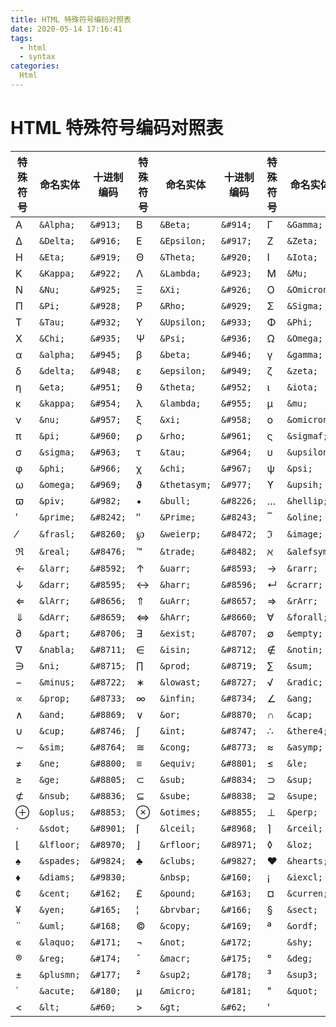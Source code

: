 ```yaml
---
title: HTML 特殊符号编码对照表
date: 2020-05-14 17:16:41
tags:
  - html
  - syntax
categories:
  Html
---
```


# HTML 特殊符号编码对照表

| 特殊符号 | 命名实体   | 十进制编码 | 特殊符号 | 命名实体     | 十进制编码 | 特殊符号 | 命名实体    | 十进制编码 |
| -------- | ---------- | ---------- | -------- | ------------ | ---------- | -------- | ----------- | ---------- |
| Α        | `&Alpha;`  | `&#913;`   | Β        | `&Beta;`     | `&#914;`   | Γ        | `&Gamma;`   | `&#915;`   |
| Δ        | `&Delta;`  | `&#916;`   | Ε        | `&Epsilon;`  | `&#917;`   | Ζ        | `&Zeta;`    | `&#918;`   |
| Η        | `&Eta;`    | `&#919;`   | Θ        | `&Theta;`    | `&#920;`   | Ι        | `&Iota;`    | `&#921;`   |
| Κ        | `&Kappa;`  | `&#922;`   | Λ        | `&Lambda;`   | `&#923;`   | Μ        | `&Mu;`      | `&#924;`   |
| Ν        | `&Nu;`     | `&#925;`   | Ξ        | `&Xi;`       | `&#926;`   | Ο        | `&Omicron;` | `&#927;`   |
| Π        | `&Pi;`     | `&#928;`   | Ρ        | `&Rho;`      | `&#929;`   | Σ        | `&Sigma;`   | `&#931;`   |
| Τ        | `&Tau;`    | `&#932;`   | Υ        | `&Upsilon;`  | `&#933;`   | Φ        | `&Phi;`     | `&#934;`   |
| Χ        | `&Chi;`    | `&#935;`   | Ψ        | `&Psi;`      | `&#936;`   | Ω        | `&Omega;`   | `&#937;`   |
| α        | `&alpha;`  | `&#945;`   | β        | `&beta;`     | `&#946;`   | γ        | `&gamma;`   | `&#947;`   |
| δ        | `&delta;`  | `&#948;`   | ε        | `&epsilon;`  | `&#949;`   | ζ        | `&zeta;`    | `&#950;`   |
| η        | `&eta;`    | `&#951;`   | θ        | `&theta;`    | `&#952;`   | ι        | `&iota;`    | `&#953;`   |
| κ        | `&kappa;`  | `&#954;`   | λ        | `&lambda;`   | `&#955;`   | μ        | `&mu;`      | `&#956;`   |
| ν        | `&nu;`     | `&#957;`   | ξ        | `&xi;`       | `&#958;`   | ο        | `&omicron;` | `&#959;`   |
| π        | `&pi;`     | `&#960;`   | ρ        | `&rho;`      | `&#961;`   | ς        | `&sigmaf;`  | `&#962;`   |
| σ        | `&sigma;`  | `&#963;`   | τ        | `&tau;`      | `&#964;`   | υ        | `&upsilon;` | `&#965;`   |
| φ        | `&phi;`    | `&#966;`   | χ        | `&chi;`      | `&#967;`   | ψ        | `&psi;`     | `&#968;`   |
| ω        | `&omega;`  | `&#969;`   | ϑ        | `&thetasym;` | `&#977;`   | ϒ        | `&upsih;`   | `&#978;`   |
| ϖ        | `&piv;`    | `&#982;`   | •        | `&bull;`     | `&#8226;`  | …        | `&hellip;`  | `&#8230;`  |
| ′        | `&prime;`  | `&#8242;`  | ″        | `&Prime;`    | `&#8243;`  | ‾        | `&oline;`   | `&#8254;`  |
| ⁄        | `&frasl;`  | `&#8260;`  | ℘        | `&weierp;`   | `&#8472;`  | ℑ        | `&image;`   | `&#8465;`  |
| ℜ        | `&real;`   | `&#8476;`  | ™        | `&trade;`    | `&#8482;`  | ℵ        | `&alefsym;` | `&#8501;`  |
| ←        | `&larr;`   | `&#8592;`  | ↑        | `&uarr;`     | `&#8593;`  | →        | `&rarr;`    | `&#8594;`  |
| ↓        | `&darr;`   | `&#8595;`  | ↔        | `&harr;`     | `&#8596;`  | ↵        | `&crarr;`   | `&#8629;`  |
| ⇐        | `&lArr;`   | `&#8656;`  | ⇑        | `&uArr;`     | `&#8657;`  | ⇒        | `&rArr;`    | `&#8658;`  |
| ⇓        | `&dArr;`   | `&#8659;`  | ⇔        | `&hArr;`     | `&#8660;`  | ∀        | `&forall;`  | `&#8704;`  |
| ∂        | `&part;`   | `&#8706;`  | ∃        | `&exist;`    | `&#8707;`  | ∅        | `&empty;`   | `&#8709;`  |
| ∇        | `&nabla;`  | `&#8711;`  | ∈        | `&isin;`     | `&#8712;`  | ∉        | `&notin;`   | `&#8713;`  |
| ∋        | `&ni;`     | `&#8715;`  | ∏        | `&prod;`     | `&#8719;`  | ∑        | `&sum;`     | `&#8722;`  |
| −        | `&minus;`  | `&#8722;`  | ∗        | `&lowast;`   | `&#8727;`  | √        | `&radic;`   | `&#8730;`  |
| ∝        | `&prop;`   | `&#8733;`  | ∞        | `&infin;`    | `&#8734;`  | ∠        | `&ang;`     | `&#8736;`  |
| ∧        | `&and;`    | `&#8869;`  | ∨        | `&or;`       | `&#8870;`  | ∩        | `&cap;`     | `&#8745;`  |
| ∪        | `&cup;`    | `&#8746;`  | ∫        | `&int;`      | `&#8747;`  | ∴        | `&there4;`  | `&#8756;`  |
| ∼        | `&sim;`    | `&#8764;`  | ≅        | `&cong;`     | `&#8773;`  | ≈        | `&asymp;`   | `&#8773;`  |
| ≠        | `&ne;`     | `&#8800;`  | ≡        | `&equiv;`    | `&#8801;`  | ≤        | `&le;`      | `&#8804;`  |
| ≥        | `&ge;`     | `&#8805;`  | ⊂        | `&sub;`      | `&#8834;`  | ⊃        | `&sup;`     | `&#8835;`  |
| ⊄        | `&nsub;`   | `&#8836;`  | ⊆        | `&sube;`     | `&#8838;`  | ⊇        | `&supe;`    | `&#8839;`  |
| ⊕        | `&oplus;`  | `&#8853;`  | ⊗        | `&otimes;`   | `&#8855;`  | ⊥        | `&perp;`    | `&#8869;`  |
| ⋅        | `&sdot;`   | `&#8901;`  | ⌈        | `&lceil;`    | `&#8968;`  | ⌉        | `&rceil;`   | `&#8969;`  |
| ⌊        | `&lfloor;` | `&#8970;`  | ⌋        | `&rfloor;`   | `&#8971;`  | ◊        | `&loz;`     | `&#9674;`  |
| ♠        | `&spades;` | `&#9824;`  | ♣        | `&clubs;`    | `&#9827;`  | ♥        | `&hearts;`  | `&#9829;`  |
| ♦        | `&diams;`  | `&#9830;`  |          | `&nbsp;`     | `&#160;`   | ¡        | `&iexcl;`   | `&#161;`   |
| ¢        | `&cent;`   | `&#162;`   | £        | `&pound;`    | `&#163;`   | ¤        | `&curren;`  | `&#164;`   |
| ¥        | `&yen;`    | `&#165;`   | ¦        | `&brvbar;`   | `&#166;`   | §        | `&sect;`    | `&#167;`   |
| ¨        | `&uml;`    | `&#168;`   | ©        | `&copy;`     | `&#169;`   | ª        | `&ordf;`    | `&#170;`   |
| «        | `&laquo;`  | `&#171;`   | ¬        | `&not;`      | `&#172;`   | ­        | `&shy;`     | `&#173;`   |
| ®        | `&reg;`    | `&#174;`   | ¯        | `&macr;`     | `&#175;`   | °        | `&deg;`     | `&#176;`   |
| ±        | `&plusmn;` | `&#177;`   | ²        | `&sup2;`     | `&#178;`   | ³        | `&sup3;`    | `&#179;`   |
| ´        | `&acute;`  | `&#180;`   | µ        | `&micro;`    | `&#181;`   | "        | `&quot;`    | `&#34;`    |
| <        | `&lt;`     | `&#60;`    | >        | `&gt;`       | `&#62;`    | '        |             | `&#39;`    |